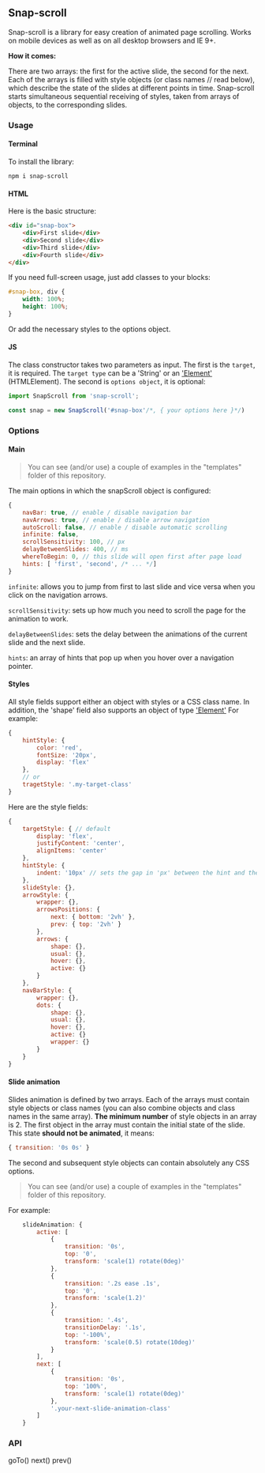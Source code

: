 Snap-scroll
----------------
Snap-scroll is a library for easy creation of animated page scrolling. Works on mobile devices as well as on all desktop browsers and IE 9+.

**How it comes:**

There are two arrays: the first for the active slide, the second for the next.
Each of the arrays is filled with style objects (or class names // read below), which describe the state of the slides at different points in time.
Snap-scroll starts simultaneous sequential receiving of styles, taken from arrays of objects, to the corresponding slides.

### Usage
#### Terminal
To install the library:
```terminal
npm i snap-scroll
```
#### HTML
Here is the basic structure:
```html
<div id="snap-box">
	<div>First slide</div>
	<div>Second slide</div>
	<div>Third slide</div>
	<div>Fourth slide</div>
</div>
```
If you need full-screen usage, just add classes to your blocks:
```css
#snap-box, div {
	width: 100%;
	height: 100%;
}
```
Or add the necessary styles to the options object.
#### JS
The class constructor takes two parameters as input. The first is the `target`, it is required. The `target type` can be a 'String' or an ['Element'](https://developer.mozilla.org/ru/docs/Web/API/Element) (HTMLElement). The second is `options object`, it is optional:
```js
import SnapScroll from 'snap-scroll';

const snap = new SnapScroll('#snap-box'/*, { your options here }*/)
```
### Options
#### Main
>You can see (and/or use) a couple of examples in the "templates" folder of this repository.

The main options in which the snapScroll object is configured:
```js
{
	navBar: true, // enable / disable navigation bar
	navArrows: true, // enable / disable arrow navigation
	autoScroll: false, // enable / disable automatic scrolling
	infinite: false,
	scrollSensitivity: 100, // px
	delayBetweenSlides: 400, // ms
	whereToBegin: 0, // this slide will open first after page load
	hints: [ 'first', 'second', /* ... */]
}
```
`infinite`: allows you to jump from first to last slide and vice versa when you click on the navigation arrows.

`scrollSensitivity`: sets up how much you need to scroll the page for the animation to work.

`delayBetweenSlides`: sets the delay between the animations of the current slide and the next slide.

`hints`: an array of hints that pop up when you hover over a navigation pointer.
#### Styles
All style fields support either an object with styles or a CSS class name.
In addition, the 'shape' field also supports an object of type ['Element'](https://developer.mozilla.org/ru/docs/Web/API/Element)
For example:
```js
{
	hintStyle: {
		color: 'red',
		fontSize: '20px',
		display: 'flex'
	},
	// or
	tragetStyle: '.my-target-class'
}
```
Here are the style fields:
```js
{
	targetStyle: { // default
		display: 'flex',
		justifyContent: 'center',
		alignItems: 'center'
	},
	hintStyle: {
		indent: '10px' // sets the gap in 'px' between the hint and the navigation link 
	}, 
	slideStyle: {},
	arrowStyle: {
		wrapper: {},
		arrowsPositions: {
			next: { bottom: '2vh' },
			prev: { top: '2vh' }
		},
		arrows: {
			shape: {},
			usual: {},
			hover: {},
			active: {}
		}
	},
	navBarStyle: {
		wrapper: {},
		dots: {
			shape: {},
			usual: {},
			hover: {},
			active: {}
			wrapper: {}
		}
	}
}
```
#### Slide animation
Slides animation is defined by two arrays. Each of the arrays must contain style objects or class names (you can also combine objects and class names in the same array). **The minimum number** of style objects in an array is 2.
The first object in the array must contain the initial state of the slide. This state **should not be animated**, it means:
```js
{ transition: '0s 0s' }
```
The second and subsequent style objects can contain absolutely any CSS options.
>You can see (and/or use) a couple of examples in the "templates" folder of this repository.

For example:
```js
	slideAnimation: {
		active: [
			{
				transition: '0s',
				top: '0',
				transform: 'scale(1) rotate(0deg)'
			},
			{
				transition: '.2s ease .1s',
				top: '0',
				transform: 'scale(1.2)'
			},
			{
				transition: '.4s',
				transitionDelay: '.1s',
				top: '-100%',
				transform: 'scale(0.5) rotate(10deg)'
			}
		],
		next: [
			{
				transition: '0s',
				top: '100%',
				transform: 'scale(1) rotate(0deg)'
			},
			'.your-next-slide-animation-class'
		]
	}
```
### API
goTo()
next()
prev()
